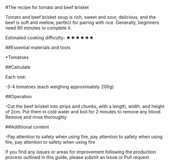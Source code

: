 #The recipe for tomato and beef brisket

Tomato and beef brisket soup is rich, sweet and sour, delicious, and the beef is soft and mellow, perfect for pairing with rice. Generally, beginners need 90 minutes to complete it.

Estimated cooking difficulty: ★★★★★★

##Essential materials and tools

*Tomatoes

##Calculate

Each one:

-3-4 tomatoes (each weighing approximately 200g)

##Operation

-Cut the beef brisket into strips and chunks, with a length, width, and height of 2cm. Put them in cold water and boil for 2 minutes to remove any blood. Remove and rinse thoroughly

##Additional content

-Pay attention to safety when using fire, pay attention to safety when using fire, pay attention to safety when using fire

If you find any issues or areas for improvement following the production process outlined in this guide, please submit an Issue or Pull request.